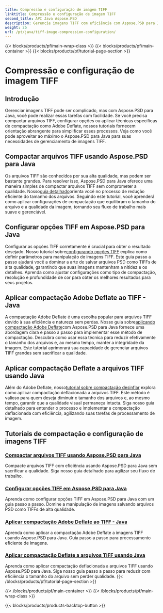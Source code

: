 ```yaml
---
title: Compressão e configuração de imagem TIFF
linktitle: Compressão e configuração de imagem TIFF
second_title: API Java Aspose.PSD
description: Gerencie imagens TIFF com eficiência com Aspose.PSD para Java. Aprenda a compactar, configurar e aplicar a compactação Adobe Deflate a arquivos TIFF com nossos tutoriais passo a passo.
weight: 25
url: /pt/java/tiff-image-compression-configuration/
---
```


{{< blocks/products/pf/main-wrap-class >}}
{{< blocks/products/pf/main-container >}}
{{< blocks/products/pf/tutorial-page-section >}}

# Compressão e configuração de imagem TIFF

## Introdução

Gerenciar imagens TIFF pode ser complicado, mas com Aspose.PSD para Java, você pode realizar essas tarefas com facilidade. Se você precisa compactar arquivos TIFF, configurar opções ou aplicar técnicas específicas de compactação como Adobe Deflate, nossos tutoriais fornecem orientação abrangente para simplificar esses processos. Veja como você pode aproveitar ao máximo o Aspose.PSD para Java para suas necessidades de gerenciamento de imagens TIFF.

## Compactar arquivos TIFF usando Aspose.PSD para Java

 Os arquivos TIFF são conhecidos por sua alta qualidade, mas podem ser bastante grandes. Para resolver isso, Aspose.PSD para Java oferece uma maneira simples de compactar arquivos TIFF sem comprometer a qualidade. Nosso[guia detalhado](./compress-tiff-files/)orienta você no processo de redução eficiente do tamanho dos arquivos. Seguindo este tutorial, você aprenderá como aplicar configurações de compactação que equilibram o tamanho do arquivo e a qualidade da imagem, tornando seu fluxo de trabalho mais suave e gerenciável.

## Configurar opções TIFF em Aspose.PSD para Java

 Configurar as opções TIFF corretamente é crucial para obter o resultado desejado. Nosso tutorial sobre[configurando opções TIFF](./configure-tiff-options/) explica como definir parâmetros para manipulação de imagens TIFF. Este guia passo a passo ajudará você a dominar a arte de salvar arquivos PSD como TIFFs de alta qualidade, garantindo que suas imagens mantenham a nitidez e os detalhes. Aprenda como ajustar configurações como tipo de compactação, resolução e profundidade de cor para obter os melhores resultados para seus projetos.

## Aplicar compactação Adobe Deflate ao TIFF - Java

 A compactação Adobe Deflate é uma escolha popular para arquivos TIFF devido à sua eficiência e natureza sem perdas. Nosso guia sobre[aplicando compactação Adobe Deflate](./apply-adobe-deflate-compression-tiff/)com Aspose.PSD para Java fornece uma abordagem clara e passo a passo para implementar esse método de compactação. Descubra como usar essa técnica para reduzir efetivamente o tamanho dos arquivos e, ao mesmo tempo, manter a integridade da imagem. Este tutorial aprimorará sua capacidade de gerenciar arquivos TIFF grandes sem sacrificar a qualidade.

## Aplicar compactação Deflate a arquivos TIFF usando Java

 Além do Adobe Deflate, nosso[tutorial sobre compactação desinflar](./apply-deflate-compression-tiff-files/) explora como aplicar compactação deflacionada a arquivos TIFF. Este método é valioso para quem deseja diminuir o tamanho dos arquivos e, ao mesmo tempo, garantir que a qualidade visual permaneça intacta. Siga nosso guia detalhado para entender o processo e implementar a compactação deflacionada com eficiência, agilizando suas tarefas de processamento de imagem.

## Tutoriais de compactação e configuração de imagens TIFF
### [Compactar arquivos TIFF usando Aspose.PSD para Java](./compress-tiff-files/)
Compacte arquivos TIFF com eficiência usando Aspose.PSD para Java sem sacrificar a qualidade. Siga nosso guia detalhado para agilizar seu fluxo de trabalho.
### [Configurar opções TIFF em Aspose.PSD para Java](./configure-tiff-options/)
Aprenda como configurar opções TIFF em Aspose.PSD para Java com um guia passo a passo. Domine a manipulação de imagens salvando arquivos PSD como TIFFs de alta qualidade.
### [Aplicar compactação Adobe Deflate ao TIFF - Java](./apply-adobe-deflate-compression-tiff/)
Aprenda como aplicar a compactação Adobe Deflate a imagens TIFF usando Aspose.PSD para Java. Guia passo a passo para processamento eficiente de imagens.
### [Aplicar compactação Deflate a arquivos TIFF usando Java](./apply-deflate-compression-tiff-files/)
Aprenda como aplicar compactação deflacionada a arquivos TIFF usando Aspose.PSD para Java. Siga nosso guia passo a passo para reduzir com eficiência o tamanho do arquivo sem perder qualidade.
{{< /blocks/products/pf/tutorial-page-section >}}

{{< /blocks/products/pf/main-container >}}
{{< /blocks/products/pf/main-wrap-class >}}

{{< blocks/products/products-backtop-button >}}
